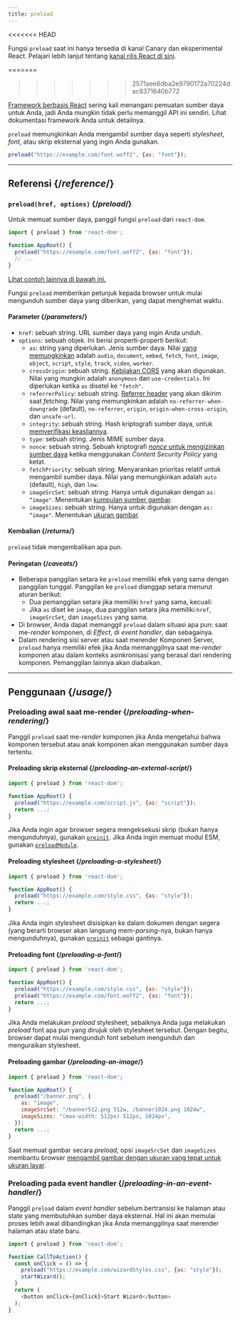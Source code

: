 ```yaml
---
title: preload
---
```


<<<<<<< HEAD
<Canary>

Fungsi `preload` saat ini hanya tersedia di kanal Canary dan eksperimental React. Pelajari lebih lanjut tentang [kanal rilis React di sini](/community/versioning-policy#all-release-channels).

</Canary>

=======
>>>>>>> 2571aee6dba2e9790172a70224dac8371640b772
<Note>

[Framework berbasis React](/learn/start-a-new-react-project) sering kali menangani pemuatan sumber daya untuk Anda, jadi Anda mungkin tidak perlu memanggil API ini sendiri. Lihat dokumentasi framework Anda untuk detailnya.

</Note>

<Intro>

`preload` memungkinkan Anda mengambil sumber daya seperti *stylesheet*, *font*, atau skrip eksternal yang ingin Anda gunakan.

```js
preload("https://example.com/font.woff2", {as: "font"});
```

</Intro>

<InlineToc />

---

## Referensi {/*reference*/}

### `preload(href, options)` {/*preload*/}

Untuk memuat sumber daya, panggil fungsi `preload` dari `react-dom`.

```js
import { preload } from 'react-dom';

function AppRoot() {
  preload("https://example.com/font.woff2", {as: "font"});
  // ...
}

```

[Lihat contoh lainnya di bawah ini.](#usage)

Fungsi `preload` memberikan petunjuk kepada browser untuk mulai mengunduh sumber daya yang diberikan, yang dapat menghemat waktu.

#### Parameter {/*parameters*/}

* `href`: sebuah string. URL sumber daya yang ingin Anda unduh.
* `options`: sebuah objek. Ini berisi properti-properti berikut:
  *  `as`: string yang diperlukan. Jenis sumber daya. Nilai [yang memungkinkan](https://developer.mozilla.org/en-US/docs/Web/HTML/Element/link#as) adalah `audio`, `document`, `embed`, `fetch`, `font`, `image`, `object`, `script`, `style`, `track`, `video`, `worker`.
  *  `crossOrigin`: sebuah string. [Kebijakan CORS](https://developer.mozilla.org/en-US/docs/Web/HTML/Attributes/crossorigin) yang akan digunakan. Nilai yang mungkin adalah `anonymous` dan `use-credentials`. Ini diperlukan ketika `as` disetel ke `"fetch"`.
  *  `referrerPolicy`: sebuah string. [Referrer header](https://developer.mozilla.org/en-US/docs/Web/HTML/Element/link#referrerpolicy) yang akan dikirim saat *fetching*. Nilai yang memungkinkan adalah `no-referrer-when-downgrade` (default), `no-referrer`, `origin`, `origin-when-cross-origin`, dan `unsafe-url`.
  *  `integrity`: sebuah string. Hash kriptografi sumber daya, untuk [memverifikasi keasliannya](https://developer.mozilla.org/en-US/docs/Web/Security/Subresource_Integrity).
  *  `type`: sebuah string. Jenis MIME sumber daya.
  *  `nonce`: sebuah string. Sebuah kriptografi [*nonce* untuk mengizinkan sumber daya](https://developer.mozilla.org/en-US/docs/Web/HTML/Global_attributes/nonce) ketika menggunakan *Content Security Policy* yang ketat.
  *  `fetchPriority`: sebuah string. Menyarankan prioritas relatif untuk mengambil sumber daya. Nilai yang memungkinkan adalah `auto` (default), `high`, dan `low`.
  *  `imageSrcSet`: sebuah string. Hanya untuk digunakan dengan `as: “image"`. Menentukan [kumpulan sumber gambar](https://developer.mozilla.org/en-US/docs/Learn/HTML/Multimedia_and_embedding/Responsive_images).
  *  `imageSizes`: sebuah string. Hanya untuk digunakan dengan `as: “image"`. Menentukan [ukuran gambar](https://developer.mozilla.org/en-US/docs/Learn/HTML/Multimedia_and_embedding/Responsive_images).

#### Kembalian {/*returns*/}

`preload` tidak mengembalikan apa pun.

#### Peringatan {/*caveats*/}

* Beberapa panggilan setara ke `preload` memiliki efek yang sama dengan panggilan tunggal. Panggilan ke `preload` dianggap setara menurut aturan berikut:
  * Dua pemanggilan setara jika memiliki `href` yang sama, kecuali:
  * Jika `as` diset ke `image`, dua panggilan setara jika memiliki `href`, `imageSrcSet`, dan `imageSizes` yang sama.
* Di browser, Anda dapat memanggil `preload` dalam situasi apa pun: saat me-*render* komponen, di *Effect*, di *event handler*, dan sebagainya.
* Dalam rendering sisi server atau saat merender Komponen Server, `preload` hanya memiliki efek jika Anda memanggilnya saat me-*render* komponen atau dalam konteks asinkronisasi yang berasal dari rendering komponen. Pemanggilan lainnya akan diabaikan.

---

## Penggunaan {/*usage*/}

### Preloading awal saat me-render {/*preloading-when-rendering*/}

Panggil `preload` saat me-*render* komponen jika Anda mengetahui bahwa komponen tersebut atau anak komponen akan menggunakan sumber daya tertentu.

<Recipes titleText="Examples of preloading">

#### Preloading skrip eksternal {/*preloading-an-external-script*/}

```js
import { preload } from 'react-dom';

function AppRoot() {
  preload("https://example.com/script.js", {as: "script"});
  return ...;
}
```

Jika Anda ingin agar browser segera mengeksekusi skrip (bukan hanya mengunduhnya), gunakan [`preinit`](/reference/react-dom/preinit). Jika Anda ingin memuat modul ESM, gunakan [`preloadModule`](/reference/react-dom/preloadModule).

<Solution />

#### Preloading stylesheet {/*preloading-a-stylesheet*/}

```js
import { preload } from 'react-dom';

function AppRoot() {
  preload("https://example.com/style.css", {as: "style"});
  return ...;
}
```

Jika Anda ingin stylesheet disisipkan ke dalam dokumen dengan segera (yang berarti browser akan langsung mem-*parsing*-nya, bukan hanya mengunduhnya), gunakan [`preinit`](/reference/react-dom/preinit) sebagai gantinya.

<Solution />

#### Preloading font {/*preloading-a-font*/}

```js
import { preload } from 'react-dom';

function AppRoot() {
  preload("https://example.com/style.css", {as: "style"});
  preload("https://example.com/font.woff2", {as: "font"});
  return ...;
}
```

Jika Anda melakukan *preload* stylesheet, sebaiknya Anda juga melakukan *preload* font apa pun yang dirujuk oleh stylesheet tersebut. Dengan begitu, browser dapat mulai mengunduh font sebelum mengunduh dan menguraikan stylesheet.

<Solution />

#### Preloading gambar {/*preloading-an-image*/}

```js
import { preload } from 'react-dom';

function AppRoot() {
  preload("/banner.png", {
    as: "image",
    imageSrcSet: "/banner512.png 512w, /banner1024.png 1024w",
    imageSizes: "(max-width: 512px) 512px, 1024px",
  });
  return ...;
}
```

Saat memuat gambar secara *preload*, opsi `imageSrcSet` dan `imageSizes` membantu browser [mengambil gambar dengan ukuran yang tepat untuk ukuran layar](https://developer.mozilla.org/en-US/docs/Learn/HTML/Multimedia_and_embedding/Responsive_images).

<Solution />

</Recipes>

### Preloading pada event handler {/*preloading-in-an-event-handler*/}

Panggil `preload` dalam *event handler* sebelum bertransisi ke halaman atau state yang membutuhkan sumber daya eksternal. Hal ini akan memulai proses lebih awal dibandingkan jika Anda memanggilnya saat merender halaman atau state baru.

```js
import { preload } from 'react-dom';

function CallToAction() {
  const onClick = () => {
    preload("https://example.com/wizardStyles.css", {as: "style"});
    startWizard();
  }
  return (
    <button onClick={onClick}>Start Wizard</button>
  );
}
```
